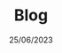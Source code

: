 ---
layout: "layouts/blog.liquid"
title: "Blog"
date: "25/06/2023"
lastUpdated: "00:36"
description: "A blog where one can write about things."
---